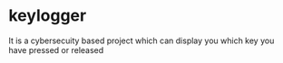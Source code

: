 # keylogger
It is a cybersecuity based project which can display you which key you have pressed or released
